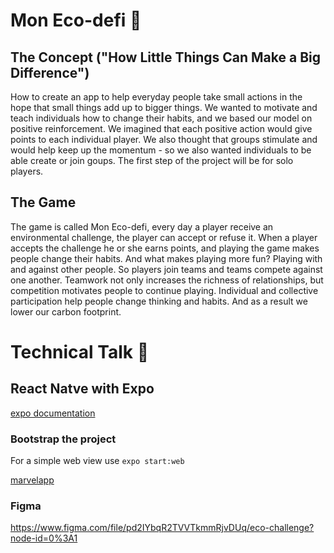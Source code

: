 # Mon Eco-defi  :frog:
## The Concept ("How Little Things Can Make a Big Difference")
How to create an app to help everyday people take small actions in the hope that small things add up to bigger things. We wanted to motivate and teach individuals how to change their habits, and we based our model on positive reinforcement. We imagined that each positive action would give  points to each individual player. We also thought that groups stimulate and would help keep up the momentum - so we also wanted individuals to be able create or join goups. The first step of the project will be for solo players.

## The Game
The game is called Mon Eco-defi, every day a player receive an environmental challenge, the player can accept or refuse it. When a player accepts the challenge he or she earns points, and playing the game makes people change their habits. And what makes playing more fun? Playing with and against other people. So players join teams and teams compete against one another. Teamwork not only increases the richness of relationships, but competition motivates people to continue playing. Individual and collective participation help people change thinking and habits. And as a result we lower our carbon footprint.

# Technical Talk :snail:
## React Natve with Expo
[expo documentation ](https://docs.expo.io/)

### Bootstrap the project
For a simple web view use
`expo start:web  
`

[marvelapp](https://marvelapp.com/prototype/4h3dg85)


### Figma
https://www.figma.com/file/pd2IYbqR2TVVTkmmRjvDUq/eco-challenge?node-id=0%3A1
